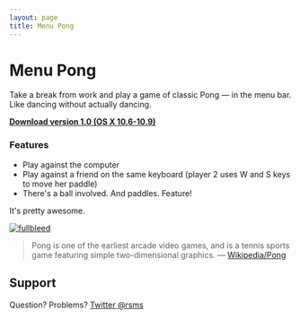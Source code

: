 ```yaml
---
layout: page
title: Menu Pong
---
```


# Menu Pong

Take a break from work and play a game of classic Pong — in the menu bar. Like dancing without actually dancing.

**[Download version 1.0 (OS X 10.6-10.9)](Menu-Pong-1.0.zip)**

### Features

- Play against the computer
- Play against a friend on the same keyboard (player 2 uses W and S keys to move her paddle)
- There's a ball involved. And paddles. Feature!

It's pretty awesome.

[![fullbleed](http://farm7.static.flickr.com/6044/5902429044_31a8116f80_b.jpg)](http://farm7.static.flickr.com/6044/5902429044_6e8347d11d_o.png)

> Pong is one of the earliest arcade video games, and is a tennis sports game featuring simple two-dimensional graphics. — [Wikipedia/Pong](http://en.wikipedia.org/wiki/Pong)


## Support

Question? Problems? [Twitter @rsms](https://twitter.com/rsms)